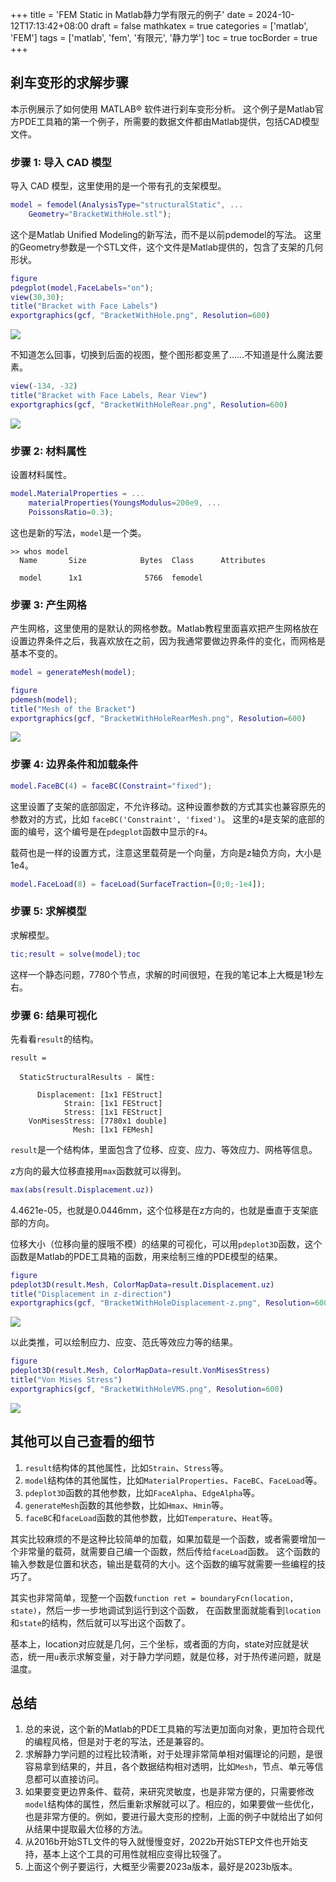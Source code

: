 +++
title = 'FEM Static in Matlab静力学有限元的例子'
date = 2024-10-12T17:13:42+08:00
draft = false
mathkatex = true
categories = ['matlab', 'FEM']
tags = ['matlab', 'fem', '有限元', '静力学']
toc = true
tocBorder = true
+++


## 刹车变形的求解步骤

本示例展示了如何使用 MATLAB® 软件进行刹车变形分析。
这个例子是Matlab官方PDE工具箱的第一个例子，所需要的数据文件都由Matlab提供，包括CAD模型文件。
### 步骤 1: 导入 CAD 模型
导入 CAD 模型，这里使用的是一个带有孔的支架模型。

```matlab
model = femodel(AnalysisType="structuralStatic", ...
    Geometry="BracketWithHole.stl");
```

这个是Matlab Unified Modeling的新写法，而不是以前pdemodel的写法。
这里的Geometry参数是一个STL文件，这个文件是Matlab提供的，包含了支架的几何形状。

```matlab
figure
pdegplot(model,FaceLabels="on");
view(30,30);
title("Bracket with Face Labels")
exportgraphics(gcf, "BracketWithHole.png", Resolution=600)
```

![](/matlab-img/BracketWithHole.png)

不知道怎么回事，切换到后面的视图，整个图形都变黑了……不知道是什么魔法要素。

```matlab
view(-134, -32)
title("Bracket with Face Labels, Rear View")
exportgraphics(gcf, "BracketWithHoleRear.png", Resolution=600)
```

![](/matlab-img/BracketWithHoleRear.png)

### 步骤 2: 材料属性
设置材料属性。

```matlab
model.MaterialProperties = ...
    materialProperties(YoungsModulus=200e9, ...
    PoissonsRatio=0.3);
```

这也是新的写法，`model`是一个类。

```
>> whos model
  Name       Size            Bytes  Class      Attributes

  model      1x1              5766  femodel
```

### 步骤 3: 产生网格
产生网格，这里使用的是默认的网格参数。Matlab教程里面喜欢把产生网格放在设置边界条件之后，我喜欢放在之前，因为我通常要做边界条件的变化，而网格是基本不变的。

```matlab
model = generateMesh(model);

figure
pdemesh(model);
title("Mesh of the Bracket")
exportgraphics(gcf, "BracketWithHoleRearMesh.png", Resolution=600)
```

![](/matlab-img/BracketWithHoleRearMesh.png)

### 步骤 4: 边界条件和加载条件

```matlab
model.FaceBC(4) = faceBC(Constraint="fixed");
```

这里设置了支架的底部固定，不允许移动。这种设置参数的方式其实也兼容原先的参数对的方式，比如
`faceBC('Constraint', 'fixed')`。
这里的`4`是支架的底部的面的编号，这个编号是在`pdegplot`函数中显示的`F4`。

载荷也是一样的设置方式，注意这里载荷是一个向量，方向是z轴负方向，大小是1e4。

```matlab
model.FaceLoad(8) = faceLoad(SurfaceTraction=[0;0;-1e4]);
```

### 步骤 5: 求解模型
求解模型。

```matlab
tic;result = solve(model);toc
```

这样一个静态问题，7780个节点，求解的时间很短，在我的笔记本上大概是1秒左右。

### 步骤 6: 结果可视化

先看看`result`的结构。

```
result =

  StaticStructuralResults - 属性:

      Displacement: [1x1 FEStruct]
            Strain: [1x1 FEStruct]
            Stress: [1x1 FEStruct]
    VonMisesStress: [7780x1 double]
              Mesh: [1x1 FEMesh]
```

`result`是一个结构体，里面包含了位移、应变、应力、等效应力、网格等信息。



z方向的最大位移直接用`max`函数就可以得到。

```matlab
max(abs(result.Displacement.uz))
```

4.4621e-05，也就是0.0446mm，这个位移是在z方向的，也就是垂直于支架底部的方向。

位移大小（位移向量的膜哦不模）的结果的可视化，可以用`pdeplot3D`函数，这个函数是Matlab的PDE工具箱的函数，用来绘制三维的PDE模型的结果。

```matlab
figure
pdeplot3D(result.Mesh, ColorMapData=result.Displacement.uz)
title("Displacement in z-direction")
exportgraphics(gcf, "BracketWithHoleDisplacement-z.png", Resolution=600)
```

![](/matlab-img/BracketWithHoleDisplacement-z.png)

以此类推，可以绘制应力、应变、范氏等效应力等的结果。

```matlab
figure
pdeplot3D(result.Mesh, ColorMapData=result.VonMisesStress)
title("Von Mises Stress")
exportgraphics(gcf, "BracketWithHoleVMS.png", Resolution=600)
```

![](/matlab-img/BracketWithHoleVMS.png)

## 其他可以自己查看的细节

1. `result`结构体的其他属性，比如`Strain`、`Stress`等。
2. `model`结构体的其他属性，比如`MaterialProperties`、`FaceBC`、`FaceLoad`等。
3. `pdeplot3D`函数的其他参数，比如`FaceAlpha`、`EdgeAlpha`等。
4. `generateMesh`函数的其他参数，比如`Hmax`、`Hmin`等。
5. `faceBC`和`faceLoad`函数的其他参数，比如`Temperature`、`Heat`等。

其实比较麻烦的不是这种比较简单的加载，如果加载是一个函数，或者需要增加一个非常量的载荷，就需要自己编一个函数，然后传给`faceLoad`函数。
这个函数的输入参数是位置和状态，输出是载荷的大小。这个函数的编写就需要一些编程的技巧了。

其实也非常简单，现整一个函数`function ret = boundaryFcn(location, state)`，然后一步一步地调试到运行到这个函数，
在函数里面就能看到`location`和`state`的结构，然后就可以写出这个函数了。

基本上，location对应就是几何，三个坐标，或者面的方向，state对应就是状态，统一用`u`表示求解变量，对于静力学问题，就是位移，对于热传递问题，就是温度。


## 总结

1. 总的来说，这个新的Matlab的PDE工具箱的写法更加面向对象，更加符合现代的编程风格，但是对于老的写法，还是兼容的。
2. 求解静力学问题的过程比较清晰，对于处理非常简单相对偏理论的问题，是很容易拿到结果的，并且，各个数据结构相对透明，比如`Mesh`，节点、单元等信息都可以直接访问。
3. 如果要变更边界条件、载荷，来研究灵敏度，也是非常方便的，只需要修改`model`结构体的属性，然后重新求解就可以了。相应的，如果要做一些优化，也是非常方便的。例如，要进行最大变形的控制，上面的例子中就给出了如何从结果中提取最大位移的方法。
4. 从2016b开始STL文件的导入就慢慢变好，2022b开始STEP文件也开始支持，基本上这个工具的可用性就相应变得比较强了。
5. 上面这个例子要运行，大概至少需要2023a版本，最好是2023b版本。